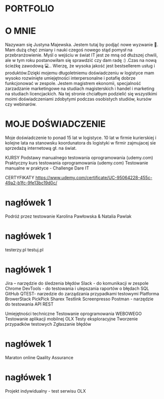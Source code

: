# PORTFOLIO 

# O MNIE

Nazywam się Justyna Majewska. Jestem tutaj by podjąć nowe wyzwanie 💪. Mam dużą chęć zmiany i nauki czegoś nowego stąd pomysł na przebranżowienie. Myśl o wejściu w świat IT jest ze mną od dłuższej chwili, ale w tym roku postanowiłam się sprawdzić czy dam radę :) .Czas na nową ścieżkę zawodową 💻.. Wierzę, że wysoka jakość jest bestsellerem usług i produktów.Dzięki mojemu długoletniemu  doświadczeniu w logistyce mam wysoko rozwinięte umiejętności interpersonalne i potafię dobrze funkcjonować w zespole. Jestem magistrem ekonomii, specjalność zarzadzanie marketingowe na studiach magisterskich i handel i marketing na studiach licencjackich. Na tej stronie chciałbym podzielić się wszystkimi moimi doświadczeniami zdobytymi podczas osobistych studiów, kursów czy webinarów.

# MOJE DOŚWIADCZENIE

Moje doświadczenie to ponad 15 lat w logistyce. 10 lat w firmie kurierskiej i kolejne lata na stanowsku koordunatora ds logistyki w firmir zajmujacej sie sprzedażą internetową gł. na świat.

KURSY
Podstawy manualnego testowania oprogramowania  (udemy.com)
Praktyczny kurs testowania oprogramowania  (udemy.com)
Testowanie manualne w praktyce - Challenge Dare IT


CERTYFIKATY
https://www.udemy.com/certificate/UC-95064228-455c-49a2-b1fc-9fe13bc19d0c/

# nagłówek 1

Podróż przez testowanie Karolina Pawłowska & Natalia Pawlak

# nagłówek 1

testerzy.pl
testuj.pl

# nagłówek 1

Jira – narzędzie do śledzenia błędów
Slack - do komunikacji w zespole
Chrome DevTools - do testowania i ulepszania raportów o błędach
SQL
GitHub
QTEST- narzedzie do zarządzania przypadkami testowymi
Platforma BrowerStack
PickPick
Sharex
Testlink
Screenpresso
Postman - narzędzie do testowania API REST

Umiejętności techniczne
Testowanie oprogramowania WEBOWEGO
Testowanie aplikacji mobilnej OLX 
Testy eksploracyjne
Tworzenie przypadków testowych
Zgłaszanie błędów

# nagłówek 1

Maraton online Qaality Assurance

# nagłówek 1

Projekt indywidualny - test serwisu OLX
